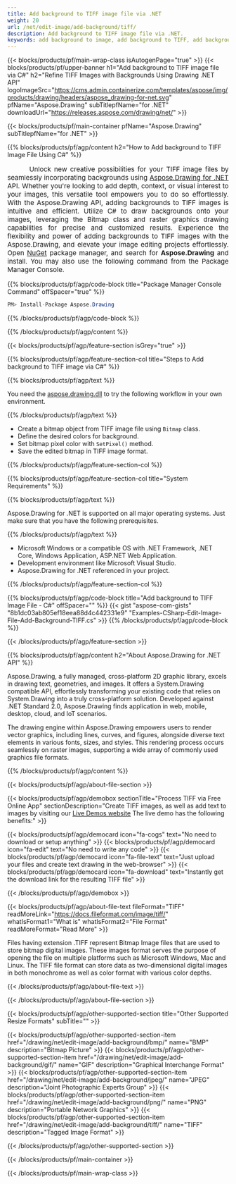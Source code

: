 ```yaml
---
title: Add background to TIFF image file via .NET
weight: 20
url: /net/edit-image/add-background/tiff/
description: Add background to TIFF image file via .NET.
keywords: add background to image, add background to TIFF, add background via C#, 2D graphics, drawing API, edit bitmap C#, Drawing for .NET, save bitmap, save TIFF image, cross-platform 2D graphic library, Bitmap class, raster graphics drawing, draw background, rendering raster images, TIFF image file
---
```


{{< blocks/products/pf/main-wrap-class isAutogenPage="true" >}}
{{< blocks/products/pf/upper-banner h1="Add background to TIFF image file via C#" h2="Refine TIFF Images with Backgrounds Using Drawing .NET API" logoImageSrc="https://cms.admin.containerize.com/templates/aspose/img/products/drawing/headers/aspose_drawing-for-net.svg" pfName="Aspose.Drawing" subTitlepfName="for .NET" downloadUrl="https://releases.aspose.com/drawing/net/" >}}

{{< blocks/products/pf/main-container pfName="Aspose.Drawing" subTitlepfName="for .NET" >}}


{{% blocks/products/pf/agp/content h2="How to Add background to TIFF Image File Using C#" %}}

<p align="justify" style="text-indent:50px;font-size:15px;">
Unlock new creative possibilities for your TIFF image files by seamlessly incorporating backgrounds using <a href="https://products.aspose.com/drawing/net">Aspose.Drawing for .NET</a> API. Whether you're looking to add depth, context, or visual interest to your images, this versatile tool empowers you to do so effortlessly. With the Aspose.Drawing API, adding backgrounds to TIFF images is intuitive and efficient. Utilize C# to draw backgrounds onto your images, leveraging the Bitmap class and raster graphics drawing capabilities for precise and customized results. Experience the flexibility and power of adding backgrounds to TIFF images with the Aspose.Drawing, and elevate your image editing projects effortlessly. Open <a href="https://www.nuget.org/packages/aspose.drawing">NuGet</a> package manager, and search for <b>Aspose.Drawing</b> and install. You may also use the following command from the Package Manager Console.</p>

{{% blocks/products/pf/agp/code-block title="Package Manager Console Command" offSpacer="true" %}}
```cs
PM> Install-Package Aspose.Drawing
```
{{% /blocks/products/pf/agp/code-block %}}

{{% /blocks/products/pf/agp/content %}}


{{< blocks/products/pf/agp/feature-section isGrey="true" >}}

{{% blocks/products/pf/agp/feature-section-col title="Steps to Add background to TIFF image via C#" %}}

{{% blocks/products/pf/agp/text %}}

You need the [aspose.drawing.dll](https://downloads.aspose.com/drawing/net) to try the following workflow in your own environment.

{{% /blocks/products/pf/agp/text %}}

+ Create a bitmap object from TIFF image file using `Bitmap` class.
+ Define the desired colors for background.
+ Set bitmap pixel color with `SetPixel()` method.
+ Save the edited bitmap in TIFF image format.

{{% /blocks/products/pf/agp/feature-section-col %}}

{{% blocks/products/pf/agp/feature-section-col title="System Requirements" %}}

{{% blocks/products/pf/agp/text %}}

Aspose.Drawing for .NET is supported on all major operating systems. Just make sure that you have the following prerequisites.

{{% /blocks/products/pf/agp/text %}}

-  Microsoft Windows or a compatible OS with .NET Framework, .NET Core, Windows Application, ASP.NET Web Application.
-  Development environment like Microsoft Visual Studio.
-  Aspose.Drawing for .NET referenced in your project.

{{% /blocks/products/pf/agp/feature-section-col %}}

{{% blocks/products/pf/agp/code-block title="Add background to TIFF Image File - C#" offSpacer="" %}}
{{< gist "aspose-com-gists" "8b1dc03ab805ef18eea88d4c442331e9" "Examples-CSharp-Edit-Image-File-Add-Background-TIFF.cs" >}}
{{% /blocks/products/pf/agp/code-block %}}

{{< /blocks/products/pf/agp/feature-section >}}


<!-- aboutfile Starts -->

{{% blocks/products/pf/agp/content h2="About Aspose.Drawing for .NET API" %}}

Aspose.Drawing, a fully managed, cross-platform 2D graphic library, excels in drawing text, geometries, and images. It offers a System.Drawing compatible API, effortlessly transforming your existing code that relies on System.Drawing into a truly cross-platform solution. Developed against .NET Standard 2.0, Aspose.Drawing finds application in web, mobile, desktop, cloud, and IoT scenarios.

The drawing engine within Aspose.Drawing empowers users to render vector graphics, including lines, curves, and figures, alongside diverse text elements in various fonts, sizes, and styles. This rendering process occurs seamlessly on raster images, supporting a wide array of commonly used graphics file formats.

{{% /blocks/products/pf/agp/content %}}


{{< blocks/products/pf/agp/about-file-section >}}

{{< blocks/products/pf/agp/demobox sectionTitle="Process TIFF via Free Online App" sectionDescription="Create TIFF images, as well as add text to images by visiting our [Live Demos website](https://products.aspose.app/drawing) The live demo has the following benefits:" >}}

{{< blocks/products/pf/agp/democard icon="fa-cogs" text="No need to download or setup anything" >}}
{{< blocks/products/pf/agp/democard icon="fa-edit" text="No need to write any code" >}}
{{< blocks/products/pf/agp/democard icon="fa-file-text" text="Just upload your files and create text drawing in the web-browser" >}}
{{< blocks/products/pf/agp/democard icon="fa-download" text="Instantly get the download link for the resulting TIFF file" >}}

{{< /blocks/products/pf/agp/demobox >}}

{{< blocks/products/pf/agp/about-file-text fileFormat="TIFF" readMoreLink="https://docs.fileformat.com/image/tiff/" whatIsFormat1="What is" whatIsFormat2="File Format" readMoreFormat="Read More" >}}

Files having extension .TIFF represent Bitmap Image files that are used to store bitmap digital images. These images format serves the purpose of opening the file on multiple platforms such as Microsoft Windows, Mac and Linux. The TIFF file format can store data as two-dimensional digital images in both monochrome as well as color format with various color depths.

{{< /blocks/products/pf/agp/about-file-text >}}

{{< /blocks/products/pf/agp/about-file-section >}}

<!-- aboutfile Ends -->


{{< blocks/products/pf/agp/other-supported-section title="Other Supported Resize Formats" subTitle="" >}}

{{< blocks/products/pf/agp/other-supported-section-item href="/drawing/net/edit-image/add-background/bmp/" name="BMP" description="Bitmap Picture" >}}
{{< blocks/products/pf/agp/other-supported-section-item href="/drawing/net/edit-image/add-background/gif/" name="GIF" description="Graphical Interchange Format" >}}
{{< blocks/products/pf/agp/other-supported-section-item href="/drawing/net/edit-image/add-background/jpeg/" name="JPEG" description="Joint Photographic Experts Group" >}}
{{< blocks/products/pf/agp/other-supported-section-item href="/drawing/net/edit-image/add-background/png/" name="PNG" description="Portable Network Graphics" >}}
{{< blocks/products/pf/agp/other-supported-section-item href="/drawing/net/edit-image/add-background/tiff/" name="TIFF" description="Tagged Image Format" >}}

{{< /blocks/products/pf/agp/other-supported-section >}}

{{< /blocks/products/pf/main-container >}}

{{< /blocks/products/pf/main-wrap-class >}}
